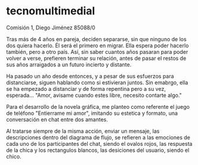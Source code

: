 # tecnomultimedial
Comisión 1, Diego Jiménez 85088/0

Tras más de 4 años en pareja, deciden separarse, sin que ninguno de los dos quiera hacerlo.
Él será el primero en migrar. Ella espera poder hacerlo también, pero a otro país. Así, sin
saber cuantos años pasaran para poder volver a verse, prefieren terminar su relación, antes 
de pasar el restos de sus años  arraigados a un futuro incierto y distante.

Ha pasado un año desde entonces, y a pesar de sus esfuerzos para distanciarse, siguen hablando
como si estivieran juntos. Sin emabrgo, ella se ha empezado a distanciar y de forma repentina 
pero a su vez, esperada... "Amor, avisame cuando estes libre, necesito contarte algo."



Para el desarrollo de la novela gráfica, me planteo como referente el juego de teléfono 
"Entierrame mi amor", imitando su estetica y formato, una conversación en chat entre dos amantes.

Al tratarse siempre de la misma acción, enviar un mensaje, las descripciones dentro del diagrama de
flujo, se refieren a las emociones de cada uno de los participantes del chat, siendo el ovalos rojos,
las respuesta de la chica y los rectangulos blancos, las desiciones del usuario, siendo el chico.
